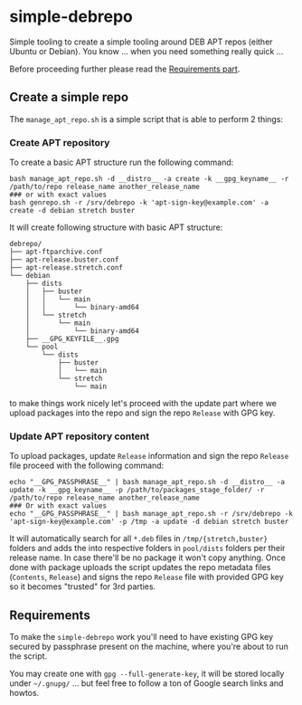 # simple-debrepo

Simple tooling to create a simple tooling around DEB APT repos (either Ubuntu or Debian). You know ... when you need something really quick ...

Before proceeding further please read the [Requirements part](README.md#Requirements).

## Create a simple repo

The `manage_apt_repo.sh` is a simple script that is able to perform 2 things:

### Create APT repository

To create a basic APT structure run the following command:
```
bash manage_apt_repo.sh -d __distro__ -a create -k __gpg_keyname__ -r /path/to/repo release_name another_release_name
### or with exact values
bash genrepo.sh -r /srv/debrepo -k 'apt-sign-key@example.com' -a create -d debian stretch buster
```

It will create following structure with basic APT structure:
```
debrepo/
├── apt-ftparchive.conf
├── apt-release.buster.conf
├── apt-release.stretch.conf
└── debian
    ├── dists
    │   ├── buster
    │   │   └── main
    │   │       └── binary-amd64
    │   └── stretch
    │       └── main
    │           └── binary-amd64
    ├── __GPG_KEYFILE__.gpg
    └── pool
        └── dists
            ├── buster
            │   └── main
            └── stretch
                └── main
```

to make things work nicely let's proceed with the update part where we upload packages into the repo and sign the repo `Release` with GPG key.

### Update APT repository content

To upload packages, update `Release` information and sign the repo `Release` file proceed with the following command:
```
echo "__GPG_PASSPHRASE__" | bash manage_apt_repo.sh -d __distro__ -a update -k __gpg_keyname__ -p /path/to/packages_stage_folder/ -r /path/to/repo release_name another_release_name
### Or with exact values
echo "__GPG_PASSPHRASE__" | bash manage_apt_repo.sh -r /srv/debrepo -k 'apt-sign-key@example.com' -p /tmp -a update -d debian stretch buster
```

It will automatically search for all `*.deb` files in `/tmp/{stretch,buster}` folders and adds the into respective folders in `pool/dists` folders per their release name. In case there'll be no package it won't copy anything.
Once done with package uploads the script updates the repo metadata files (`Contents`, `Release`) and signs the repo `Release` file with provided GPG key so it becomes "trusted" for 3rd parties.

## Requirements 

To make the `simple-debrepo` work you'll need to have existing GPG key secured 
by passphrase present on the machine, where you're about to run the script.

You may create one with `gpg --full-generate-key`, it will be stored locally under `~/.gnupg/` ... but feel free to follow a ton of Google search links and howtos.
